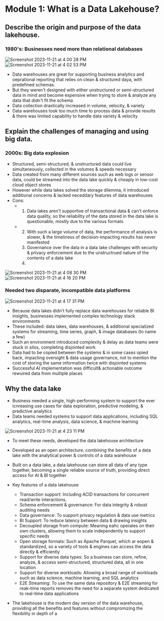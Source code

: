 # Module 1: What is a Data Lakehouse?
## Describe the origin and purpose of the data lakehouse.

### 1980's: Businesses need more than relational databases
![Screenshot 2023-11-21 at 4 00 28 PM](https://github.com/MMBazel/study-databricks/assets/3360070/b0b7ef8b-613e-4152-98e7-b3e47ac27f71)
![Screenshot 2023-11-21 at 4 02 53 PM](https://github.com/MMBazel/study-databricks/assets/3360070/80312382-342c-41b3-bcbf-e1c47f5b0400)

- Data warehouses are great for supporting business analytics and oeprational reporting that relies on clean & structured daya, with predefined schemas.
- But they weren't designed with either unstructured or semi-structured data in mind and become expensive when trying to store & analyze any data that didn't fit the schema
- Data collection drastically increased in volume, velocity, & variety
- Data warehouses took too much time to process data & provide results & there was limited capability to handle data variety & velocity




## Explain the challenges of managing and using big data.

### 2000s: Big data explosion
- Structured, semi-structured, & unstructured data could live simultaneously, collected in the volumes & speeds necessary
- Data created from many different sources such as web logs or sensor data, could be streamed into the data lake quickly & cheaply in low-cost cloud object stores
- However while data lakes solved the storage dilemma, it introduced additional concerns & lacked neceddary features of data warehouses
- Cons:
    - 1) Data lakes aren't supportive of transactional data & can't enforce data quality, so the reliability of the data stored in the data lake is questionable, mostly due to the various formats
    - 2) With such a large volume of data, the performance of analysis is slower, & the timeliness of decision-impacting results has never manifested
      3) Governance over the data in a data lake challenges with security & privacy enforcement due to the unstructrued nature of the contents of a data lake
      4) 

![Screenshot 2023-11-21 at 4 08 30 PM](https://github.com/MMBazel/study-databricks/assets/3360070/68a75956-cabc-4dd9-a5fb-8cd1a580137e)
![Screenshot 2023-11-21 at 4 16 20 PM](https://github.com/MMBazel/study-databricks/assets/3360070/4c9b2ab7-c3bd-41c3-812f-37213f6a5f12)

### Needed two disparate, incompatible data platforms
![Screenshot 2023-11-21 at 4 17 31 PM](https://github.com/MMBazel/study-databricks/assets/3360070/ba52f9e4-bd60-44d1-88ad-52e126a5e15d)

- Because data lakes didn't fully replace data warehouses for reliable BI insights, businesses implemented complex technology stack environments
- These included: data lakes, data warehouses, & additional specialized systems for streaming, time series, graph, & image databases (to name a few)
- Such an environment introduced complexity & delay as data teams were stuck in silos, completing disjointed work
- Data had to be copied between the systems & in some cases opied back, impacting oversight & data usage governance, not to mention the cost of storing the same information twice with disjointed systems
- Successful AI implementation was difficult& actionable outcome rewuired data from multiple places


## Why the data lake
- Business needed a single, high-performing system to support the ever icnreasing use cases for data exploration, predictive modeling, & predictive analytics
- Data teams needed systems to support data applications, including SQL analytics, real-time analysis, data science, & machine learning

![Screenshot 2023-11-21 at 4 23 11 PM](https://github.com/MMBazel/study-databricks/assets/3360070/e8350b36-fd6e-4e15-8cab-00dc2c7f34c6)

- To meet these needs, developed the data lakehouse architecture
- Developed as an open architecture, combining the benefits of a data lake with the analytical power & controls of a data warehouse
- Built on a data lake, a data lakehouse can store all data of any type together, becoming a single reliable source of truth, providing direct access for AI & BI together

- Key features of a data lakehouse
    - Transaction support: Including ACID transactions for concurrent read/write interactions,
    - Schema enforcement & governance: For data integrity & robust auditing needs
    - Data governance: To support privacy regulation & data use metrics
    - BI Support: To reduce latency between data & drawing insights
    - Decoupled storage from compute: Meaning eahc operates on their own clusters, allowing them to scale independently to support specific needs
    - Open storage formats: Such as Apache Parquet, which ar eopen & standardized, so a variety of tools & engines can access the data directly & efficiently
    - Support for diverse data types: So a business can store, refine, analyze, & access semi-structured, structured data, all in one location
    - Support for diverse workloads: Allowing a broad range of workloads such as data science, machine learning, and SQL analytics
    - E2E Streaming: To use the same data repository & E2E streaming for reak-time reports removes the need for a separate system dedicated to real-time data applications
 
- The lakehouse is the modern day version of the data warehouse, providing all the benefits and features without compromizing the flexibility in depth of a 
